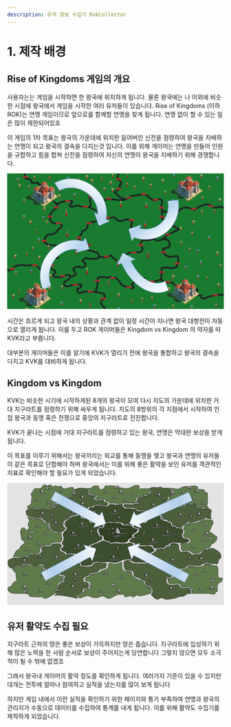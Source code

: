 ```yaml
---
description: 유저 정보 수집기 RokCollector
---
```


# 1. 제작 배경

## Rise of Kingdoms 게임의 개요

 사용자는는 게임을 시작하면 한 왕국에 위치하게 됩니다.  물론 왕국에는 나 이외에  비슷한 시점에 왕국에서 게임을 시작한 여러 유저들이 있습니다.  Rise of Kingdoms \(이하 ROK\)는 연맹 게임이므로 앞으로를 함께할 연맹을 찾게 됩니다. 연맹 없이 할 수 있는 일은 많이 제한되어있죠

이 게임의 1차 목표는 왕국의 가운데에 위치한 잃어버린 신전을 점령하여 왕국을 지배하는 연맹이 되고 왕국의 결속을 다지는것 입니다. 이를 위해 게이머는 연맹을 만들어 인원을 규합하고 힘을 합쳐 신전을 점령하여 자신의 연맹이 왕국을 지배하기 위해 경쟁합니다.

![&#xC655;&#xAD6D;&#xC758; &#xD55C;&#xAC00;&#xC6B4;&#xB370;&#xC5D0; &#xC704;&#xCE58;&#xD55C; &#xC2E0;&#xC804;&#xC744; &#xC810;&#xB839;&#xD574;&#xC57C; &#xC655;&#xAD6D;&#xC744; &#xC9C0;&#xBC30; &#xD560; &#xC218; &#xC788;&#xC2B5;&#xB2C8;&#xB2E4;.](../../.gitbook/assets/rok1.png)

 시간은 흐르게 되고 왕국 내의 상황과 관계 없이 일정 시간이 지나면 왕국 대항전이 자동으로  열리게 됩니다. 이를 두고 ROK 게이머들은 Kingdom vs Kingdom 의 약자를 따 KVK라고 부릅니다. 

 대부분의 게이머들은 이를 알기에 KVK가 열리기 전에 왕국을 통합하고 왕국의 결속을 다지고 KVK를 대비하게 됩니다.

## Kingdom vs Kingdom

KVK는 비슷한 시기에 시작하게된 8개의 왕국이 모여 다시 지도의 가운데에 위치한 거대 지구라트를 점령하기 위해 싸우게 됩니다. 지도의 8방위의 각 지점에서 시작하여 인접 왕국과 동맹 혹은 전쟁으로 중앙의 지구라트로 전진합니다.

 KVK가 끝나는 시점에 거대 지구라트를 점령하고 있는 왕국, 연맹은 막대한 보상을 받게 됩니다. 

 이 목표를 이루기 위해서는 왕국끼리는 외교를 통해 동맹을 맺고 왕국과 연맹의 유저들이 같은 목표로 단합해야 하며 왕국에서는 이를 위해 좋은 활약을 보인 유저를 객관적인 지표로 확인해야 할 필요가 있게 되었습니다.

![](../../.gitbook/assets/rok2.png)

## 유저 활약도 수집 필요

 지구라트 근처의 땅은 좋은 보상이 가득하지만 땅은 좁습니다. 지구라트에 입성하기 위해 많은 노력을 한 사람 순서로 보상이 주어지는게 당연합니다 그렇지 않으면 모두 소극적이 될 수 밖에 없겠죠

 그래서 왕국내 게이머의 활약 정도를 확인하게 됩니다. 여러가지 기준이 있을 수 있지만 대개는 전투에 얼마나 참여하고 실적을 냈는지를 많이 보게 됩니다 

 하지만 게임 내에서 이런 실적을 확인하기 위한 페이지와 통가 부족하여 연맹과 왕국의 관리지가 수동으로 데이터를 수집하여 통계를 내게 됩니다. 이를 위해 활약도 수집기를 제작하게 되었습니다.



